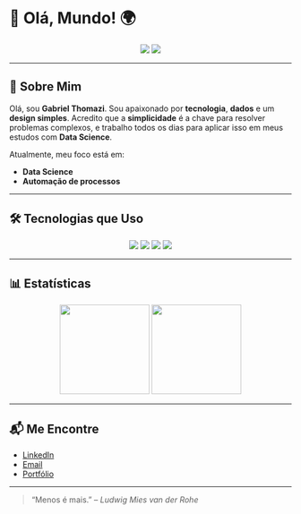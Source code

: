 # 👋 Olá, Mundo! 🌍

<p align="center">
  <img src="https://img.shields.io/badge/Data_Science-3776AB?style=for-the-badge&logo=python&logoColor=white" />
  <img src="https://img.shields.io/badge/Minimalism-ff6f61?style=for-the-badge&logo=ubuntu&logoColor=white" />
</p>

---

## 🌟 Sobre Mim

Olá, sou **Gabriel Thomazi**. Sou apaixonado por **tecnologia**, **dados** e um **design simples**. Acredito que a **simplicidade** é a chave para resolver problemas complexos, e trabalho todos os dias para aplicar isso em meus estudos com **Data Science**.

Atualmente, meu foco está em:

- **Data Science**
- **Automação de processos**
---

## 🛠️ Tecnologias que Uso

<p align="center">
  <img src="https://img.shields.io/badge/-Python-3776AB?style=for-the-badge&logo=python&logoColor=white"/>
  <img src="https://img.shields.io/badge/-Git-F1502F?style=for-the-badge&logo=git&logoColor=white"/>
  <img src="https://img.shields.io/badge/-SQL-003B57?style=for-the-badge&logo=mysql&logoColor=white"/>
  <img src="https://img.shields.io/badge/Jupyter_Notebook-F37626?style=for-the-badge&logo=jupyter&logoColor=white" />
</p>

---

## 📊 Estatísticas

<p align="center">
  <img height="160em" src="https://github-readme-stats.vercel.app/api?username=gabriel-thomazi&show_icons=true&theme=vue-dark&hide_border=true"/>
  <img height="160em" src="https://github-readme-stats.vercel.app/api/top-langs/?username=gabriel-thomazi&layout=compact&theme=vue-dark&hide_border=true"/>
</p>

---

## 📬 Me Encontre

- [LinkedIn](https://www.linkedin.com/in/gabriel-thomazi/)
- [Email](mailto:gthomazirosa@gmail.com)
- [Portfólio](https://gabriel-thomazi.github.io/meu_portifolio/intro.html)

---

> “Menos é mais.” – *Ludwig Mies van der Rohe*

